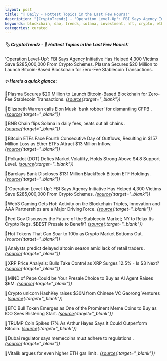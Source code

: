 ```yaml
---
layout: post
title: "🌇 Daily - Hottest Topics in the Last Few Hours!"
description: "[CryptoTrendz] - 'Operation Level-Up': FBI Says Agency Initiative Has Helped 4,300 Victims Save $285,000,000 From Crypto Schemes. Plasma Secures $20 Million to Launch Bitcoin-Based Blockchain for Zero-Fee Stablecoin Transactions."
keywords: blockchain, dao, trends, solana, investment, nft, crypto, etheruem, blockchains, defi
categories: curated
---
```


##### 🏷️  CryptoTrendz - 📌 *Hottest Topics in the Last Few Hours!:*

'Operation Level-Up': FBI Says Agency Initiative Has Helped 4,300 Victims Save $285,000,000 From Crypto Schemes. Plasma Secures $20 Million to Launch Bitcoin-Based Blockchain for Zero-Fee Stablecoin Transactions.

##### ✨ *Here’s a quick glance:*


🔹Plasma Secures $20 Million to Launch Bitcoin-Based Blockchain for Zero-Fee Stablecoin Transactions. *([source](https://s.avyag.com/uhbt){:target="_blank"})*

🔹Elizabeth Warren calls Elon Musk 'bank robber' for dismantling CFPB . *([source](https://s.avyag.com/pns4){:target="_blank"})*

🔹BNB Chain flips Solana in daily fees, beats out all chains . *([source](https://s.avyag.com/19o4){:target="_blank"})*

🔹Bitcoin ETFs Face Fourth Consecutive Day of Outflows, Resulting in $157 Million Loss as Ether ETFs Attract $13 Million Inflow. *([source](https://s.avyag.com/k999){:target="_blank"})*

🔹Polkadot (DOT) Defies Market Volatility, Holds Strong Above $4.8 Support Level. *([source](https://s.avyag.com/bqjs){:target="_blank"})*

🔹Barclays Bank Discloses $131 Million BlackRock Bitcoin ETF Holdings. *([source](https://s.avyag.com/mj44){:target="_blank"})*

🔹'Operation Level-Up': FBI Says Agency Initiative Has Helped 4,300 Victims Save $285,000,000 From Crypto Schemes. *([source](https://s.avyag.com/mumk){:target="_blank"})*

🔹Web3 Gaming Gets Hot: Activity on the Blockchain Triples, Innovation and AAA Partnerships are a Major Driving Force. *([source](https://s.avyag.com/w4jy){:target="_blank"})*

🔹Fed Gov Discusses the Future of the Stablecoin Market; NY to Relax Its Crypto Regs. $BEST Presale to Benefit? *([source](https://s.avyag.com/rrln){:target="_blank"})*

🔹Hot Tokens That Can Soar to 100x as Crypto Market Bottoms Out. *([source](https://s.avyag.com/fy2q){:target="_blank"})*

🔹Analysts predict delayed altcoin season amid lack of retail traders . *([source](https://s.avyag.com/2nfc){:target="_blank"})*

🔹XRP Price Analysis: Bulls Take Control as XRP Surges 12.5% - Is $3 Next? *([source](https://s.avyag.com/in5g){:target="_blank"})*

🔹MIND of Pepe Could be Your Presale Choice to Buy as AI Agent Raises $6M. *([source](https://s.avyag.com/30j4){:target="_blank"})*

🔹Crypto unicorn HashKey raises $30M from Chinese VC Gaorong Ventures . *([source](https://s.avyag.com/rvd9){:target="_blank"})*

🔹BTC Bull Token Emerges as One of the Prominent Meme Coins to Buy as ICO Sees Blistering Start. *([source](https://s.avyag.com/1tx4){:target="_blank"})*

🔹TRUMP Coin Spikes 17% As Arthur Hayes Says It Could Outperform Bitcoin. *([source](https://s.avyag.com/9150){:target="_blank"})*

🔹Dubai regulator says memecoins must adhere to regulations . *([source](https://s.avyag.com/6n1m){:target="_blank"})*

🔹Vitalik argues for even higher ETH gas limit . *([source](https://s.avyag.com/pamq){:target="_blank"})*
